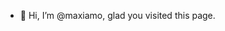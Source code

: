 - 👋 Hi, I’m @maxiamo, glad you visited this page. 
<!---
My name is Maxim, I learn pretty mush different things, like HTML, CSS, JS, Pyton for web, C# for Unity, and C++ for ..learning(?), anyway,
I like to know something new, who doesn't?
<!---
Currently I am developing a game on Unity Engine, and I hope I'll release it soon (for Android, (maybe pc version would come to))

<!---
maxiamo/maxiamo is a ✨ special ✨ repository because its `README.md` (this file) appears on your GitHub profile.
You can click the Preview link to take a look at your changes.
--->
